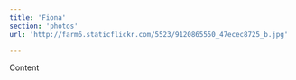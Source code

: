 ```yaml
---
title: 'Fiona'
section: 'photos'
url: 'http://farm6.staticflickr.com/5523/9120865550_47ecec8725_b.jpg'

---
```


Content
